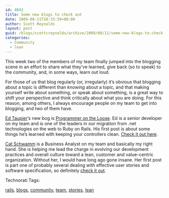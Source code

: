 ```yaml
---
id: 4042
title: Some new blogs to check out
date: 2009-08-11T20:33:59+00:00
author: Scott Reynolds
layout: post
guid: /blogs/scottcreynolds/archive/2009/08/11/some-new-blogs-to-check-out.aspx
categories:
  - Community
  - lean
---
```

This week two of the members of my team finally jumped into the blogging scene in an effort to share what they&#8217;ve learned, give back (so to speak) to the community, and, in some ways, learn out loud.

For those of us that blog regularly (or, irregularly) it&#8217;s obvious that blogging about a topic is different than _knowing_ about a topic, and that making yourself write about something, or speak about something, is a great way to shift your perspective and think critically about what you are doing. For this reason, among others, I always encourage people on my team to get into blogging, and two of them have.

[Ed Taupier](http://twitter.com/edtaupier)&#8216;s new bog is [Programmer on the Loose](http://programmerontheloose.blogspot.com/2009/08/keep-your-rails-controllers-clean.html#comments). Ed is a senior developer on my team and is one of the leaders in our migration from .net technologies on the web to Ruby on Rails. His first post is about some things he&#8217;s learned with keeping your controllers clean. [Check it out here](http://programmerontheloose.blogspot.com/2009/08/keep-your-rails-controllers-clean.html#comments).

[Cat Schwamm](http://twitter.com/catschwamm) is a Business Analyst on my team and basically my right hand. She is helping me lead the charge in evolving our development practices and overall culture toward a lean, customer and value-centric organization. Without her, I would have long ago gone insane. Her first post is part one of probably several dealing with effective user stories and software specification, so definitely [check it out](http://catsch.wordpress.com/2009/08/09/constructing-effective-user-stories-or-my-user-stories-bring-all-the-boys-to-the-yard/).

<!-- Technorati Tags Start -->

Technorati Tags:
  
<a href="http://technorati.com/tag/rails" rel="tag">rails</a>, <a href="http://technorati.com/tag/blogs" rel="tag">blogs</a>, <a href="http://technorati.com/tag/community" rel="tag">community</a>, <a href="http://technorati.com/tag/team" rel="tag">team</a>, <a href="http://technorati.com/tag/stories" rel="tag">stories</a>, <a href="http://technorati.com/tag/lean" rel="tag">lean</a> 

<!-- Technorati Tags End -->